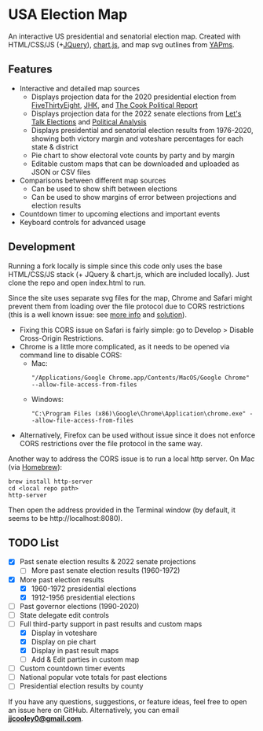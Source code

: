# USA Election Map

An interactive US presidential and senatorial election map. Created with HTML/CSS/JS (+[JQuery](https://jquery.com)), [chart.js](https://www.chartjs.org), and map svg outlines from [YAPms](https://www.yapms.com).

## Features

* Interactive and detailed map sources
  * Displays projection data for the 2020 presidential election from [FiveThirtyEight](https://projects.fivethirtyeight.com/polls/president-general/), [JHK](https://projects.jhkforecasts.com/presidential-forecast/), and [The Cook Political Report](https://cookpolitical.com)
  * Displays projection data for the 2022 senate elections from [Let's Talk Elections](https://www.youtube.com/channel/UCZ0H9_lidl67AqiC9-RxfvA) and [Political Analysis](https://www.youtube.com/channel/UC4bC-T3iypwMjLd-teG-sgQ)
  * Displays presidential and senatorial election results from 1976-2020, showing both victory margin and voteshare percentages for each state & district
  * Pie chart to show electoral vote counts by party and by margin
  * Editable custom maps that can be downloaded and uploaded as JSON or CSV files
* Comparisons between different map sources
  * Can be used to show shift between elections
  * Can be used to show margins of error between projections and election results
* Countdown timer to upcoming elections and important events
* Keyboard controls for advanced usage

## Development

Running a fork locally is simple since this code only uses the base HTML/CSS/JS stack (+ JQuery & chart.js, which are included locally). Just clone the repo and open index.html to run.

Since the site uses separate svg files for the map, Chrome and Safari might prevent them from loading over the file protocol due to CORS restrictions (this is a well known issue: see [more info](https://stackoverflow.com/a/8456586/) and [solution](https://stackoverflow.com/a/13262673/)).
- Fixing this CORS issue on Safari is fairly simple: go to Develop > Disable Cross-Origin Restrictions.
- Chrome is a little more complicated, as it needs to be opened via command line to disable CORS:
  - Mac:
    ```
    "/Applications/Google Chrome.app/Contents/MacOS/Google Chrome" --allow-file-access-from-files
    ```
  - Windows:
    ```
    "C:\Program Files (x86)\Google\Chrome\Application\chrome.exe" --allow-file-access-from-files
    ```
- Alternatively, Firefox can be used without issue since it does not enforce CORS restrictions over the file protocol in the same way.


Another way to address the CORS issue is to run a local http server. On Mac (via [Homebrew](https://brew.sh)):
```
brew install http-server
cd <local repo path>
http-server
```
Then open the address provided in the Terminal window (by default, it seems to be http://localhost:8080).


## TODO List
- [x] Past senate election results & 2022 senate projections
  - [ ] More past senate election results (1960-1972)
- [x] More past election results
  - [x] 1960-1972 presidential elections
  - [x] 1912-1956 presidential elections
- [ ] Past governor elections (1990-2020)
- [ ] State delegate edit controls
- [ ] Full third-party support in past results and custom maps
  - [x] Display in voteshare
  - [x] Display on pie chart
  - [x] Display in past result maps
  - [ ] Add & Edit parties in custom map
- [ ] Custom countdown timer events
- [ ] National popular vote totals for past elections
- [ ] Presidential election results by county

If you have any questions, suggestions, or feature ideas, feel free to open an issue here on GitHub. Alternatively, you can email **jjcooley0@gmail.com**.
